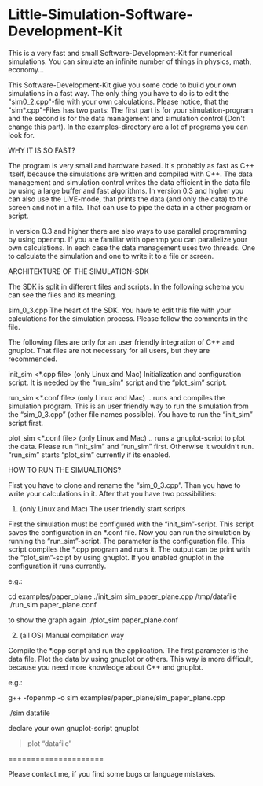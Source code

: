 ﻿Little-Simulation-Software-Development-Kit
=====================

This is a very fast and small Software-Development-Kit for numerical simulations. You can simulate an infinite number of things in physics, math, economy...

This Software-Development-Kit give you some code to build your own simulations in a fast way. The only thing you have to do is to edit the "sim0_2.cpp"-file with your own calculations. Please notice, that the "sim*.cpp"-Files has two parts: The first part is for your simulation-program and the second is for the data management and simulation control (Don't change this part). In the examples-directory are a lot of programs you can look for.


WHY IT IS SO FAST?

The program is very small and hardware based. It's probably as fast as C++ itself, because the simulations are written and compiled with C++. The data management and simulation control writes the data efficient in the data file by using a large buffer and fast algorithms. In version 0.3 and higher you can also use the LIVE-mode, that prints the data (and only the data) to the screen and not in a file. That can use to pipe the data in a other program or script.

In version 0.3 and higher there are also ways to use parallel programming by using openmp. If you are familiar with openmp you can parallelize your own calculations. In each case the data management uses two threads. One to calculate the simulation and one to write it to a file or screen.


ARCHITEKTURE OF THE SIMULATION-SDK

The SDK is split in different files and scripts. In the following schema you can see the files and its meaning.

sim_0_3.cpp
The heart of the SDK. You have to edit this file with your calculations for the simulation process. Please follow the comments in the file.


The following files are only for an user friendly integration of C++ and gnuplot. That files are not necessary for all users, but they are recommended.


init_sim <*.cpp file> <data file>  (only Linux and Mac)
Initialization and configuration script. It is needed by the “run_sim” script and the “plot_sim” script.

run_sim <*.conf file>  (only Linux and Mac)
.. runs and compiles the simulation program. This is an user friendly way to run the simulation from the “sim_0_3.cpp” (other file names possible). You have to run the “init_sim” script first.

plot_sim <*.conf file>  (only Linux and Mac)
.. runs a gnuplot-script to plot the data. Please run “init_sim” and “run_sim” first. Otherwise it wouldn't run. “run_sim” starts “plot_sim” currently if its enabled.


HOW TO RUN THE SIMUALTIONS?

First you have to clone and rename the “sim_0_3.cpp”. Than you have to write your calculations in it. After that you have two possibilities:

1. (only Linux and Mac) The user friendly start scripts

First the simulation must be configured with the “init_sim”-script. This script saves the configuration in an *.conf file. Now you can run the simulation by running the “run_sim”-script. The parameter is the configuration file. This script compiles the *.cpp program and runs it. The output can be print with the “plot_sim”-scipt by using gnuplot. If you enabled gnuplot in the configuration it runs currently.

e.g.:

cd examples/paper_plane
./init_sim sim_paper_plane.cpp /tmp/datafile
./run_sim paper_plane.conf

to show the graph again
./plot_sim paper_plane.conf

2. (all OS) Manual compilation way

Compile the *.cpp script and run the application. The first parameter is the data file. Plot the data by using gnuplot or others. This way is more difficult, because you need more knowledge about C++ and gnuplot.

e.g.:

g++ -fopenmp -o sim examples/paper_plane/sim_paper_plane.cpp

./sim datafile

declare your own gnuplot-script
gnuplot
> plot “datafile”


=====================

Please contact me, if you find some bugs or language mistakes.

